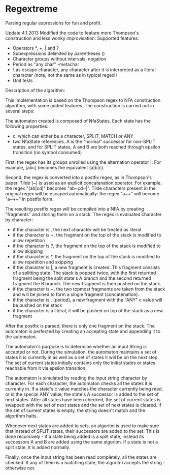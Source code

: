 Regextreme
==========

Parsing regular expressions for fun and profit.

Update 4.1.2013
Modified the code to feature more Thompson's construction and less wonky improvisation. Supported features:

 - Operators *, +, | and ?
 - Subexpressions delimited by parentheses ()
 - Character groups without intervals, negation
 - Period as "any char" -metachar
 - \ as escape character, any character after it is interpreted as a literal character (note, not the same as in typical regex!)
 - Unit tests


Description of the algorithm:

This implementation is based on the Thompson regex to NFA construction algorithm, with some added features. The construction is carried out in several steps:

The automaton created is composed of NfaStates. Each state has the following properties:
 - c, which can either be a character, SPLIT, MATCH or ANY
 - two NfaState references. A is the "normal" successor for non-SPLIT states, and for SPLIT states, A and B are both reached through epsilon transition (no symbol consumed)

First, the regex has its groups unrolled using the alternation operator |. For example, [abc] becomes the equivalent (a|b|c).

Second, the regex is converted into a postfix regex, as in Thompson's paper. Tilde (~) is used as an explicit concatenation operator. For example, the regex "(ab|cd)" becomes "ab~cd~|". Tilde characters present in the original regex will be escaped automatically: the regex "a~+" will become "a\~+~" in postfix form.

The resulting postfix regex will be compiled into a NFA by creating "fragments" and storing them on a stack. The regex is evaluated character by character:

 - if the character is \, the next character will be treated as literal
 - if the character is +, the fragment on the top of the stack is modified to allow repetition
 - if the character is ?, the fragment on the top of the stack is modified to allow skipping
 - if the character is *, the fragment on the top of the stack is modified to allow repetition and skipping
 - if the character is |, a new fragment is created. This fragment consists of a splitting state. The stack is popped twice, with the first returned fragment being the split state's A branch and the second returned fragment the B branch. The new fragment is then pushed on the stack.
 - if the character is ~, the two topmost fragments are taken from the stack and will be joined to form a single fragment (concatenation).
 - if the character is . (period), a new fragment with the "ANY" c value will be pushed on the stack
 - if the character is a literal, it will be pushed on top of the stack as a new fragment

After the postfix is parsed, there is only one fragment on the stack. The automaton is perfected by creating an accepting state and appending it to the automaton.


The automaton's purpose is to determine whether an input String is accepted or not. During the simulation, the automaton maintains a set of states it is currently in as well as a set of states it will be on the next step. The set of current states initially contains only the initial states or states reachable from it via epsilon transition.

The automaton is simulated by reading the input string character by character. For each character, the automaton checks all the states it is currently in. If a state's c value matches the character currently being read, or is the special ANY value, the state's A successor is added to the set of next states. After all states have been checked, the set of current states is swapped with the set of next states and the set of next states is cleared. If the set of current states is empty, the string doesn't match and the algorithm halts.

Whenever next states are added to sets, an algoritm is used to make sure that instead of SPLIT states, their successors are added to the set. This is done recursively - if a state being added is a split state, instead its successors A and B are added using the same algoritm. If a state is not a split state, it is added normally.

Finally, once the input string has been read completely, all the states are checked. If any of them is a matching state, the algoritm accepts the string - otherwise not.
